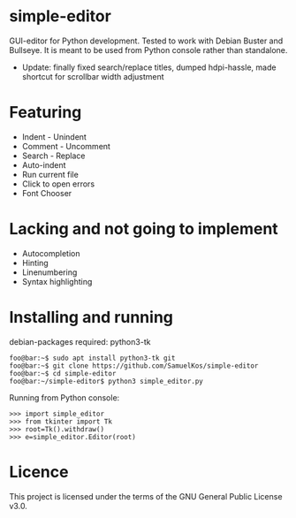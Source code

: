 # simple-editor
GUI-editor for Python development. 
Tested to work with Debian Buster and Bullseye. 
It is meant to be used from Python console rather than standalone.
* Update: finally fixed search/replace titles, dumped hdpi-hassle, made shortcut for scrollbar width adjustment

# Featuring
* Indent - Unindent
* Comment - Uncomment
* Search - Replace
* Auto-indent
* Run current file
* Click to open errors
* Font Chooser


# Lacking and not going to implement
* Autocompletion
* Hinting
* Linenumbering
* Syntax highlighting

# Installing and running
debian-packages required: python3-tk

```console
foo@bar:~$ sudo apt install python3-tk git
foo@bar:~$ git clone https://github.com/SamuelKos/simple-editor
foo@bar:~$ cd simple-editor
foo@bar:~/simple-editor$ python3 simple_editor.py
```

Running from Python console:

```console
>>> import simple_editor
>>> from tkinter import Tk
>>> root=Tk().withdraw()
>>> e=simple_editor.Editor(root)
```

# Licence
This project is licensed under the terms of the GNU General Public License v3.0.
